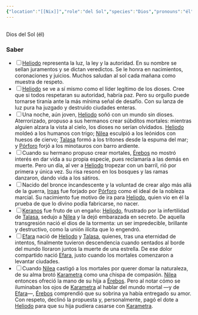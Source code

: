 ```yaml
---
{"location":"[[Nix]]","role":"del Sol","species":"Dios","pronouns":"él","reference":"","description":"Dios del Sol (él)","statblock":"","patron":"","type":"Personas","dg-publish":true,"dg-publish-dm":true,"dg-path":"Dioses/Heliodo.md","permalink":"/dioses/heliodo/","dgPassFrontmatter":true}
---
```


<p><span><div data-callout-metadata="" data-callout-fold="" data-callout="info" class="callout node-insert-event"><div class="callout-title" dir="auto"><div class="callout-icon"><svg width="16" height="16"></svg></div><div class="callout-title-inner">Dios del Sol (él)</div></div></div></span></p><h3><span>Saber</span></h3><div><ul class="contains-task-list"><li data-task="x" class="dataview task-list-item is-checked"><input type="checkbox" class="dataview task-list-item-checkbox"><span><a data-tooltip-position="top" aria-label="Personas/Heliodo" data-href="Personas/Heliodo" href="Personas/Heliodo" class="internal-link" target="_blank" rel="noopener nofollow">Heliodo</a> representa la luz, la ley y la autoridad. En su nombre se sellan juramentos y se dictan veredictos. Se le honra en nacimientos, coronaciones y juicios. Muchos saludan al sol cada mañana como muestra de respeto.</span></li><li data-task="x" class="dataview task-list-item is-checked"><input type="checkbox" class="dataview task-list-item-checkbox"><span><a data-tooltip-position="top" aria-label="Personas/Heliodo" data-href="Personas/Heliodo" href="Personas/Heliodo" class="internal-link" target="_blank" rel="noopener nofollow">Heliodo</a> se ve a sí mismo como el líder legítimo de los dioses. Cree que si todos respetaran su autoridad, habría paz. Pero su orgullo puede tornarse tiranía ante la más mínima señal de desafío. Con su lanza de luz pura ha juzgado y destruido ciudades enteras.</span></li><li data-task="x" class="dataview task-list-item is-checked"><input type="checkbox" class="dataview task-list-item-checkbox"><span>Una noche, aún joven, <a data-tooltip-position="top" aria-label="Personas/Heliodo" data-href="Personas/Heliodo" href="Personas/Heliodo" class="internal-link" target="_blank" rel="noopener nofollow">Heliodo</a> soñó con un mundo sin dioses. Aterrorizado, propuso a sus hermanos crear súbditos mortales: mientras alguien alzara la vista al cielo, los dioses no serían olvidados. <a data-tooltip-position="top" aria-label="Personas/Heliodo" data-href="Personas/Heliodo" href="Personas/Heliodo" class="internal-link" target="_blank" rel="noopener nofollow">Heliodo</a> moldeó a los humanos con trigo; <a data-tooltip-position="top" aria-label="Personas/Nilea" data-href="Personas/Nilea" href="Personas/Nilea" class="internal-link" target="_blank" rel="noopener nofollow">Nilea</a> esculpió a los leónidos con huesos de ciervo; <a data-tooltip-position="top" aria-label="Personas/Talasa" data-href="Personas/Talasa" href="Personas/Talasa" class="internal-link" target="_blank" rel="noopener nofollow">Talasa</a> formó a los tritones desde la espuma del mar; y <a data-tooltip-position="top" aria-label="Personas/Pórforo" data-href="Personas/Pórforo" href="Personas/Pórforo" class="internal-link" target="_blank" rel="noopener nofollow">Pórforo</a> forjó a los minotauros con barro ardiente.</span></li><li data-task="x" class="dataview task-list-item is-checked"><input type="checkbox" class="dataview task-list-item-checkbox"><span>Cuando su hermano propuso crear mortales, <a data-tooltip-position="top" aria-label="Personas/Érebos" data-href="Personas/Érebos" href="Personas/Érebos" class="internal-link" target="_blank" rel="noopener nofollow">Érebos</a> no mostró interés en dar vida a su propia especie, pues reclamaría a las demás en muerte. Pero un día, al ver a <a data-tooltip-position="top" aria-label="Personas/Heliodo" data-href="Personas/Heliodo" href="Personas/Heliodo" class="internal-link" target="_blank" rel="noopener nofollow">Heliodo</a> tropezar con un barril, rió por primera y única vez. Su risa resonó en los bosques y las ramas danzaron, dando vida a los sátiros.</span></li><li data-task="x" class="dataview task-list-item is-checked"><input type="checkbox" class="dataview task-list-item-checkbox"><span>Nacido del bronce incandescente y la voluntad de crear algo más allá de la guerra, <a data-tooltip-position="top" aria-label="Personas/Iroas" data-href="Personas/Iroas" href="Personas/Iroas" class="internal-link" target="_blank" rel="noopener nofollow">Iroas</a> fue forjado por <a data-tooltip-position="top" aria-label="Personas/Pórforo" data-href="Personas/Pórforo" href="Personas/Pórforo" class="internal-link" target="_blank" rel="noopener nofollow">Pórforo</a> como el ideal de la nobleza marcial. Su nacimiento fue motivo de ira para <a data-tooltip-position="top" aria-label="Personas/Heliodo" data-href="Personas/Heliodo" href="Personas/Heliodo" class="internal-link" target="_blank" rel="noopener nofollow">Heliodo</a>, quien vio en él la prueba de que lo divino podía fabricarse, no nacer.</span></li><li data-task="x" class="dataview task-list-item is-checked"><input type="checkbox" class="dataview task-list-item-checkbox"><span><a data-tooltip-position="top" aria-label="Personas/Keranos" data-href="Personas/Keranos" href="Personas/Keranos" class="internal-link" target="_blank" rel="noopener nofollow">Keranos</a> fue fruto de un engaño: <a data-tooltip-position="top" aria-label="Personas/Heliodo" data-href="Personas/Heliodo" href="Personas/Heliodo" class="internal-link" target="_blank" rel="noopener nofollow">Heliodo</a>, frustrado por la infertilidad de <a data-tooltip-position="top" aria-label="Personas/Talasa" data-href="Personas/Talasa" href="Personas/Talasa" class="internal-link" target="_blank" rel="noopener nofollow">Talasa</a>, sedujo a <a data-tooltip-position="top" aria-label="Personas/Nilea" data-href="Personas/Nilea" href="Personas/Nilea" class="internal-link" target="_blank" rel="noopener nofollow">Nilea</a> y la dejó embarazada en secreto. De aquella transgresión nació el dios de la tormenta: un ser impredecible, brillante y destructivo, como la unión ilícita que lo engendró.</span></li><li data-task="x" class="dataview task-list-item is-checked"><input type="checkbox" class="dataview task-list-item-checkbox"><span><a data-tooltip-position="top" aria-label="Personas/Efara" data-href="Personas/Efara" href="Personas/Efara" class="internal-link" target="_blank" rel="noopener nofollow">Efara</a> nació de <a data-tooltip-position="top" aria-label="Personas/Heliodo" data-href="Personas/Heliodo" href="Personas/Heliodo" class="internal-link" target="_blank" rel="noopener nofollow">Heliodo</a> y <a data-tooltip-position="top" aria-label="Personas/Talasa" data-href="Personas/Talasa" href="Personas/Talasa" class="internal-link" target="_blank" rel="noopener nofollow">Talasa</a>, quienes, tras una eternidad de intentos, finalmente tuvieron descendencia cuando sentados al borde del mundo lloraron juntos la muerte de una estrella. De ese dolor compartido nació <a data-tooltip-position="top" aria-label="Personas/Efara" data-href="Personas/Efara" href="Personas/Efara" class="internal-link" target="_blank" rel="noopener nofollow">Efara</a>, justo cuando los mortales comenzaron a levantar ciudades.</span></li><li data-task="x" class="dataview task-list-item is-checked"><input type="checkbox" class="dataview task-list-item-checkbox"><span>Cuando <a data-tooltip-position="top" aria-label="Personas/Nilea" data-href="Personas/Nilea" href="Personas/Nilea" class="internal-link" target="_blank" rel="noopener nofollow">Nilea</a> castigó a los mortales por querer domar la naturaleza, de su alma brotó <a data-tooltip-position="top" aria-label="Personas/Karametra" data-href="Personas/Karametra" href="Personas/Karametra" class="internal-link" target="_blank" rel="noopener nofollow">Karametra</a> como una chispa de compasión. <a data-tooltip-position="top" aria-label="Personas/Nilea" data-href="Personas/Nilea" href="Personas/Nilea" class="internal-link" target="_blank" rel="noopener nofollow">Nilea</a> entonces ofreció la mano de su hija a <a data-tooltip-position="top" aria-label="Personas/Érebos" data-href="Personas/Érebos" href="Personas/Érebos" class="internal-link" target="_blank" rel="noopener nofollow">Érebos</a>. Pero al notar cómo se iluminaban los ojos de <a data-tooltip-position="top" aria-label="Personas/Karametra" data-href="Personas/Karametra" href="Personas/Karametra" class="internal-link" target="_blank" rel="noopener nofollow">Karametra</a> al hablar del mundo mortal —y de <a data-tooltip-position="top" aria-label="Personas/Efara" data-href="Personas/Efara" href="Personas/Efara" class="internal-link" target="_blank" rel="noopener nofollow">Efara</a>—, <a data-tooltip-position="top" aria-label="Personas/Érebos" data-href="Personas/Érebos" href="Personas/Érebos" class="internal-link" target="_blank" rel="noopener nofollow">Érebos</a> comprendió que su sobrina ya había entregado su amor. Con respeto, declinó la propuesta y, personalmente, pagó el dote a <a data-tooltip-position="top" aria-label="Personas/Heliodo" data-href="Personas/Heliodo" href="Personas/Heliodo" class="internal-link" target="_blank" rel="noopener nofollow">Heliodo</a> para que su hija pudiera casarse con <a data-tooltip-position="top" aria-label="Personas/Karametra" data-href="Personas/Karametra" href="Personas/Karametra" class="internal-link" target="_blank" rel="noopener nofollow">Karametra</a>.</span></li></ul></div>